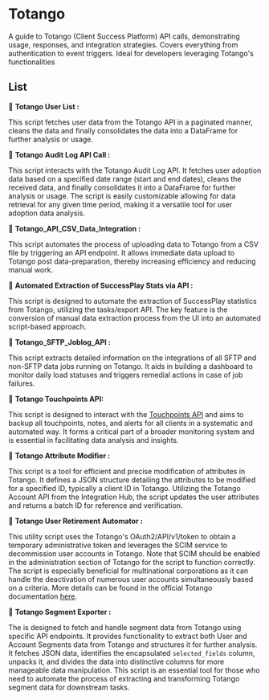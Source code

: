 # Totango
A guide to Totango (Client Success Platform) API calls, demonstrating usage, responses, and integration strategies. Covers everything from authentication to event triggers. Ideal for developers leveraging Totango's functionalities

## List

:bookmark: **Totango User List :** 

This script fetches user data from the Totango API in a paginated manner, cleans the data and finally consolidates the data into a DataFrame for further analysis or usage.

:bookmark: **Totango Audit Log API Call :** 

This script interacts with the Totango Audit Log API. It fetches user adoption data based on a specified date range (start and end dates), cleans the received data, and finally consolidates it into a DataFrame for further analysis or usage. The script is easily customizable allowing for data retrieval for any given time period, making it a versatile tool for user adoption data analysis.

:bookmark: **Totango_API_CSV_Data_Integration :**

This script automates the process of uploading data to Totango from a CSV file by triggering an API endpoint. It allows immediate data upload to Totango post data-preparation, thereby increasing efficiency and reducing manual work. 

:bookmark: **Automated Extraction of SuccessPlay Stats via API :**

This script is designed to automate the extraction of SuccessPlay statistics from Totango, utilizing the tasks/export API. The key feature is the conversion of manual data extraction process from the UI into an automated script-based approach.

:bookmark: **Totango_SFTP_Joblog_API :**

This script extracts detailed information on the integrations of all SFTP and non-SFTP data jobs running on Totango. It aids in building a dashboard to monitor daily load statuses and triggers remedial actions in case of job failures.

:bookmark: **Totango Touchpoints API:**

This script is designed to interact with the [Touchpoints API](https://support.totango.com/hc/en-us/articles/115000597266-Touchpoints-API) and aims to backup all touchpoints, notes, and alerts for all clients in a systematic and automated way. It forms a critical part of a broader monitoring system and is essential in facilitating data analysis and insights.

:bookmark: **Totango Attribute Modifier :**

This script is a tool for efficient and precise modification of attributes in Totango. It defines a JSON structure detailing the attributes to be modified for a specified ID, typically a client ID in Totango. Utilizing the Totango Account API from the Integration Hub, the script updates the user attributes and returns a batch ID for reference and verification.

:bookmark: **Totango User Retirement Automator :** 

This utility script uses the Totango's OAuth2/API/v1/token to obtain a temporary administrative token and leverages the SCIM service to decommission user accounts in Totango. Note that SCIM should be enabled in the administration section of Totango for the script to function correctly. The script is especially beneficial for multinational corporations as it can handle the deactivation of numerous user accounts simultaneously based on a criteria. More details can be found in the official Totango documentation [here](https://support.totango.com/hc/en-us/articles/360021860392-Manage-Totango-users).

:bookmark: **Totango Segment Exporter :**

The is designed to fetch and handle segment data from Totango using specific API endpoints. It provides functionality to extract both User and Account Segments data from Totango and structures it for further analysis. It fetches JSON data, identifies the encapsulated `selected_fields` column, unpacks it, and divides the data into distinctive columns for more manageable data manipulation. This script is an essential tool for those who need to automate the process of extracting and transforming Totango segment data for downstream tasks.

